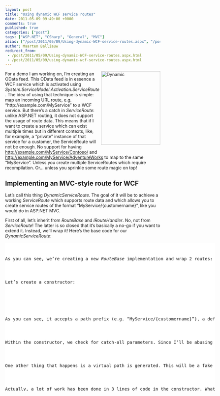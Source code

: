 ```yaml
---
layout: post
title: "Using dynamic WCF service routes"
date: 2011-05-09 09:49:00 +0000
comments: true
published: true
categories: ["post"]
tags: ["ASP.NET", "CSharp", "General", "MVC"]
alias: ["/post/2011/05/09/Using-dynamic-WCF-service-routes.aspx", "/post/2011/05/09/using-dynamic-wcf-service-routes.aspx"]
author: Maarten Balliauw
redirect_from:
 - /post/2011/05/09/Using-dynamic-WCF-service-routes.aspx.html
 - /post/2011/05/09/using-dynamic-wcf-service-routes.aspx.html
---
```

<p><a href="http://visiting-dubai-guide.com/Dynamic_Tower_Dubai.html" target="_blank"><img style="margin: 0px 0px 5px 5px; display: inline; float: right" title="Dynamic" alt="Dynamic" align="right" src="http://visiting-dubai-guide.com/dubai/dynamic_tower/Dynamic-tower-Dubai.jpg" width="192" height="240" /></a>For a demo I am working on, I’m creating an OData feed. This OData feed is in essence a WCF service which is activated using <em>System.ServiceModel.Activation.ServiceRoute</em>. The idea of using that technique is simple: map an incoming URL route, e.g. “http://example.com/MyService” to a WCF service. But there’s a catch in <em>ServiceRoute</em>: unlike ASP.NET routing, it does not support the usage of route data. This means that if I want to create a service which can exist multiple times but in different contexts, like, for example, a “private” instance of that service for a customer, the ServiceRoute will not be enough. No support for having <a href="http://example.com/MyService/Contoso/">http://example.com/MyService/Contoso/</a> and <a href="http://example.com/MyService/AdventureWorks">http://example.com/MyService/AdventureWorks</a> to map to the same “MyService”. Unless you create multiple ServiceRoutes which require recompilation. Or… unless you sprinkle some route magic on top!</p>  <h2>Implementing an MVC-style route for WCF</h2>  <p>Let’s call this thing <em>DynamicServiceRoute</em>. The goal of it will be to achieve a working <em>ServiceRoute</em> which supports route data and which allows you to create service routes of the format “MyService/{customername}”, like you would do in ASP.NET MVC.</p>  <p>First of all, let’s inherit from <em>RouteBase</em> and <em>IRouteHandler</em>. No, not from <em>ServiceRoute</em>! The latter is so closed that it’s basically a no-go if you want to extend it. Instead, we’ll wrap it! Here’s the base code for our <em>DynamicServiceRoute</em>:</p>  <div style="padding-bottom: 0px; margin: 0px; padding-left: 0px; padding-right: 0px; display: inline; float: none; padding-top: 0px" id="scid:9D7513F9-C04C-4721-824A-2B34F0212519:63c4cefa-6055-4568-88e4-122295d68570" class="wlWriterEditableSmartContent"><pre style=" width: 682px; height: 482px;background-color:White;overflow: auto;"><div><!--

Code highlighting produced by Actipro CodeHighlighter (freeware)
http://www.CodeHighlighter.com/

--><span style="color: #008080;"> 1</span> <span style="color: #0000FF;">public</span><span style="color: #000000;"> </span><span style="color: #0000FF;">class</span><span style="color: #000000;"> DynamicServiceRoute
</span><span style="color: #008080;"> 2</span> <span style="color: #000000;">    </span><span style="color: #000000;">:</span><span style="color: #000000;"> RouteBase</span><span style="color: #000000;">,</span><span style="color: #000000;"> IRouteHandler
</span><span style="color: #008080;"> 3</span> <span style="color: #000000;">{
</span><span style="color: #008080;"> 4</span> <span style="color: #000000;">    </span><span style="color: #0000FF;">private</span><span style="color: #000000;"> </span><span style="color: #0000FF;">string</span><span style="color: #000000;"> virtualPath </span><span style="color: #000000;">=</span><span style="color: #000000;"> </span><span style="color: #0000FF;">null</span><span style="color: #000000;">;
</span><span style="color: #008080;"> 5</span> <span style="color: #000000;">    </span><span style="color: #0000FF;">private</span><span style="color: #000000;"> ServiceRoute innerServiceRoute </span><span style="color: #000000;">=</span><span style="color: #000000;"> </span><span style="color: #0000FF;">null</span><span style="color: #000000;">;
</span><span style="color: #008080;"> 6</span> <span style="color: #000000;">    </span><span style="color: #0000FF;">private</span><span style="color: #000000;"> Route innerRoute </span><span style="color: #000000;">=</span><span style="color: #000000;"> </span><span style="color: #0000FF;">null</span><span style="color: #000000;">;
</span><span style="color: #008080;"> 7</span> <span style="color: #000000;">
</span><span style="color: #008080;"> 8</span> <span style="color: #000000;">    </span><span style="color: #0000FF;">public</span><span style="color: #000000;"> </span><span style="color: #0000FF;">static</span><span style="color: #000000;"> RouteData GetCurrentRouteData()
</span><span style="color: #008080;"> 9</span> <span style="color: #000000;">    {
</span><span style="color: #008080;">10</span> <span style="color: #000000;">    }
</span><span style="color: #008080;">11</span> <span style="color: #000000;">
</span><span style="color: #008080;">12</span> <span style="color: #000000;">    </span><span style="color: #0000FF;">public</span><span style="color: #000000;"> DynamicServiceRoute(</span><span style="color: #0000FF;">string</span><span style="color: #000000;"> pathPrefix</span><span style="color: #000000;">,</span><span style="color: #000000;"> </span><span style="color: #0000FF;">object</span><span style="color: #000000;"> defaults</span><span style="color: #000000;">,</span><span style="color: #000000;"> ServiceHostFactoryBase serviceHostFactory</span><span style="color: #000000;">,</span><span style="color: #000000;"> Type serviceType)
</span><span style="color: #008080;">13</span> <span style="color: #000000;">    {
</span><span style="color: #008080;">14</span> <span style="color: #000000;">    }
</span><span style="color: #008080;">15</span> <span style="color: #000000;">
</span><span style="color: #008080;">16</span> <span style="color: #000000;">    </span><span style="color: #0000FF;">public</span><span style="color: #000000;"> override RouteData GetRouteData(HttpContextBase httpContext)
</span><span style="color: #008080;">17</span> <span style="color: #000000;">    {
</span><span style="color: #008080;">18</span> <span style="color: #000000;">    }
</span><span style="color: #008080;">19</span> <span style="color: #000000;">
</span><span style="color: #008080;">20</span> <span style="color: #000000;">    </span><span style="color: #0000FF;">public</span><span style="color: #000000;"> override VirtualPathData GetVirtualPath(RequestContext requestContext</span><span style="color: #000000;">,</span><span style="color: #000000;"> RouteValueDictionary values)
</span><span style="color: #008080;">21</span> <span style="color: #000000;">    {
</span><span style="color: #008080;">22</span> <span style="color: #000000;">    }
</span><span style="color: #008080;">23</span> <span style="color: #000000;">
</span><span style="color: #008080;">24</span> <span style="color: #000000;">    </span><span style="color: #0000FF;">public</span><span style="color: #000000;"> </span><span style="color: #008080;">System</span><span style="color: #000000;">.</span><span style="color: #000000;">Web</span><span style="color: #000000;">.</span><span style="color: #000000;">IHttpHandler GetHttpHandler(RequestContext requestContext)
</span><span style="color: #008080;">25</span> <span style="color: #000000;">    {
</span><span style="color: #008080;">26</span> <span style="color: #000000;">    }
</span><span style="color: #008080;">27</span> <span style="color: #000000;">}</span></div></pre><!-- Code inserted with Steve Dunn's Windows Live Writer Code Formatter Plugin.  http://dunnhq.com --></div>

<p>As you can see, we’re creating a new <em>RouteBase</em> implementation and wrap 2 routes: an inner <em>ServiceRoute</em> and and inner <em>Route</em>. The first one will hold all our WCF details and will, in one of the next code snippets, be used to dispatch and activate the WCF service (or an OData feed or …). The latter will be used for URL matching: no way I’m going to rewrite the URL matching logic if it’s already there for you in <em>Route</em>.</p>

<p>Let’s create a constructor:</p>

<div style="padding-bottom: 0px; margin: 0px; padding-left: 0px; padding-right: 0px; display: inline; float: none; padding-top: 0px" id="scid:9D7513F9-C04C-4721-824A-2B34F0212519:1d74b9b1-e5ff-463b-95ff-b1db00be7803" class="wlWriterEditableSmartContent"><pre style=" width: 682px; height: 301px;background-color:White;overflow: auto;"><div><!--

Code highlighting produced by Actipro CodeHighlighter (freeware)
http://www.CodeHighlighter.com/

--><span style="color: #008080;"> 1</span> <span style="color: #0000FF;">public</span><span style="color: #000000;"> DynamicServiceRoute(</span><span style="color: #0000FF;">string</span><span style="color: #000000;"> pathPrefix</span><span style="color: #000000;">,</span><span style="color: #000000;"> </span><span style="color: #0000FF;">object</span><span style="color: #000000;"> defaults</span><span style="color: #000000;">,</span><span style="color: #000000;"> ServiceHostFactoryBase serviceHostFactory</span><span style="color: #000000;">,</span><span style="color: #000000;"> Type serviceType)
</span><span style="color: #008080;"> 2</span> <span style="color: #000000;">{
</span><span style="color: #008080;"> 3</span> <span style="color: #000000;">    </span><span style="color: #0000FF;">if</span><span style="color: #000000;"> (pathPrefix</span><span style="color: #000000;">.</span><span style="color: #000000;">IndexOf(</span><span style="color: #000000;">&quot;</span><span style="color: #000000;">{*</span><span style="color: #000000;">&quot;</span><span style="color: #000000;">) </span><span style="color: #000000;">&gt;=</span><span style="color: #000000;"> </span><span style="color: #000000;">0</span><span style="color: #000000;">)
</span><span style="color: #008080;"> 4</span> <span style="color: #000000;">    {
</span><span style="color: #008080;"> 5</span> <span style="color: #000000;">        </span><span style="color: #0000FF;">throw</span><span style="color: #000000;"> </span><span style="color: #0000FF;">new</span><span style="color: #000000;"> ArgumentException(</span><span style="color: #000000;">&quot;</span><span style="color: #000000;">Path prefix can not include catch-all route parameters.</span><span style="color: #000000;">&quot;</span><span style="color: #000000;">,</span><span style="color: #000000;"> </span><span style="color: #000000;">&quot;</span><span style="color: #000000;">pathPrefix</span><span style="color: #000000;">&quot;</span><span style="color: #000000;">);
</span><span style="color: #008080;"> 6</span> <span style="color: #000000;">    }
</span><span style="color: #008080;"> 7</span> <span style="color: #000000;">    </span><span style="color: #0000FF;">if</span><span style="color: #000000;"> (</span><span style="color: #000000;">!</span><span style="color: #000000;">pathPrefix</span><span style="color: #000000;">.</span><span style="color: #000000;">EndsWith(</span><span style="color: #000000;">&quot;</span><span style="color: #000000;">/</span><span style="color: #000000;">&quot;</span><span style="color: #000000;">))
</span><span style="color: #008080;"> 8</span> <span style="color: #000000;">    {
</span><span style="color: #008080;"> 9</span> <span style="color: #000000;">        pathPrefix </span><span style="color: #000000;">+=</span><span style="color: #000000;"> </span><span style="color: #000000;">&quot;</span><span style="color: #000000;">/</span><span style="color: #000000;">&quot;</span><span style="color: #000000;">;
</span><span style="color: #008080;">10</span> <span style="color: #000000;">    }
</span><span style="color: #008080;">11</span> <span style="color: #000000;">    pathPrefix </span><span style="color: #000000;">+=</span><span style="color: #000000;"> </span><span style="color: #000000;">&quot;</span><span style="color: #000000;">{*servicePath}</span><span style="color: #000000;">&quot;</span><span style="color: #000000;">;
</span><span style="color: #008080;">12</span> <span style="color: #000000;">
</span><span style="color: #008080;">13</span> <span style="color: #000000;">    virtualPath </span><span style="color: #000000;">=</span><span style="color: #000000;"> serviceType</span><span style="color: #000000;">.</span><span style="color: #000000;">FullName </span><span style="color: #000000;">+</span><span style="color: #000000;"> </span><span style="color: #000000;">&quot;</span><span style="color: #000000;">-</span><span style="color: #000000;">&quot;</span><span style="color: #000000;"> </span><span style="color: #000000;">+</span><span style="color: #000000;"> Guid</span><span style="color: #000000;">.</span><span style="color: #000000;">NewGuid()</span><span style="color: #000000;">.</span><span style="color: #000000;">ToString() </span><span style="color: #000000;">+</span><span style="color: #000000;"> </span><span style="color: #000000;">&quot;</span><span style="color: #000000;">/</span><span style="color: #000000;">&quot;</span><span style="color: #000000;">;
</span><span style="color: #008080;">14</span> <span style="color: #000000;">    innerServiceRoute </span><span style="color: #000000;">=</span><span style="color: #000000;"> </span><span style="color: #0000FF;">new</span><span style="color: #000000;"> ServiceRoute(virtualPath</span><span style="color: #000000;">,</span><span style="color: #000000;"> serviceHostFactory</span><span style="color: #000000;">,</span><span style="color: #000000;"> serviceType);
</span><span style="color: #008080;">15</span> <span style="color: #000000;">    innerRoute </span><span style="color: #000000;">=</span><span style="color: #000000;"> </span><span style="color: #0000FF;">new</span><span style="color: #000000;"> Route(pathPrefix</span><span style="color: #000000;">,</span><span style="color: #000000;"> </span><span style="color: #0000FF;">new</span><span style="color: #000000;"> RouteValueDictionary(defaults)</span><span style="color: #000000;">,</span><span style="color: #000000;"> this);
</span><span style="color: #008080;">16</span> <span style="color: #000000;">}</span></div></pre><!-- Code inserted with Steve Dunn's Windows Live Writer Code Formatter Plugin.  http://dunnhq.com --></div>

<p>As you can see, it accepts a path prefix (e.g. “MyService/{customername}”), a defaults object (so you can say <em>new { customername = “Default” }</em>), a <em>ServiceHostFactoryBase</em> (which may sound familiar if you’ve been using <em>ServiceRoute</em>) and a service type, which is the type of the class that will be your WCF service.</p>

<p>Within the constructor, we check for catch-all parameters. Since I’ll be abusing those later on, it’s important the user of this class can not make use of them. Next, a catch-all parameter <em>{*servicePath} </em>is appended to the <em>pathPrefix</em> parameter. I’m doing this because I want all calls to a path below “MyService/somecustomer/…” to match for this route. Yes, I can try to do this myself, but again this logic is already available in <em>Route</em> so I’ll just reuse it.</p>

<p>One other thing that happens is a virtual path is generated. This will be a fake path that I’ll use as the URL to match in the inner <em>ServiceRoute</em>. This means if I navigate to “MyService/SomeCustomer” or if I navigate to “MyServiceNamespace.MyServiceType-guid”, the same route will trigger. The first one is the pretty one that we’re trying to create, the latter is the internal “make-things-work” URL. Using this virtual path and the path prefix, simply create a <em>ServiceRoute</em> and <em>Route</em>.</p>

<p>Actually, a lot of work has been done in 3 lines of code in the constructor. What’s left is just an implementation of <em>RouteBase</em> which calls the corresponding inner logic. Here’s the meat:</p>

<div style="padding-bottom: 0px; margin: 0px; padding-left: 0px; padding-right: 0px; display: inline; float: none; padding-top: 0px" id="scid:9D7513F9-C04C-4721-824A-2B34F0212519:a51b55a1-02f6-40ae-98b2-ccdf06a7fde7" class="wlWriterEditableSmartContent"><pre style=" width: 682px; height: 301px;background-color:White;overflow: auto;"><div><!--

Code highlighting produced by Actipro CodeHighlighter (freeware)
http://www.CodeHighlighter.com/

--><span style="color: #008080;"> 1</span> <span style="color: #0000FF;">public</span><span style="color: #000000;"> override RouteData GetRouteData(HttpContextBase httpContext)
</span><span style="color: #008080;"> 2</span> <span style="color: #000000;">{
</span><span style="color: #008080;"> 3</span> <span style="color: #000000;">    </span><span style="color: #0000FF;">return</span><span style="color: #000000;"> innerRoute</span><span style="color: #000000;">.</span><span style="color: #000000;">GetRouteData(httpContext);
</span><span style="color: #008080;"> 4</span> <span style="color: #000000;">}
</span><span style="color: #008080;"> 5</span> <span style="color: #000000;">
</span><span style="color: #008080;"> 6</span> <span style="color: #000000;"></span><span style="color: #0000FF;">public</span><span style="color: #000000;"> override VirtualPathData GetVirtualPath(RequestContext requestContext</span><span style="color: #000000;">,</span><span style="color: #000000;"> RouteValueDictionary values)
</span><span style="color: #008080;"> 7</span> <span style="color: #000000;">{
</span><span style="color: #008080;"> 8</span> <span style="color: #000000;">    </span><span style="color: #0000FF;">return</span><span style="color: #000000;"> </span><span style="color: #0000FF;">null</span><span style="color: #000000;">;
</span><span style="color: #008080;"> 9</span> <span style="color: #000000;">}
</span><span style="color: #008080;">10</span> <span style="color: #000000;">
</span><span style="color: #008080;">11</span> <span style="color: #000000;"></span><span style="color: #0000FF;">public</span><span style="color: #000000;"> </span><span style="color: #008080;">System</span><span style="color: #000000;">.</span><span style="color: #000000;">Web</span><span style="color: #000000;">.</span><span style="color: #000000;">IHttpHandler GetHttpHandler(RequestContext requestContext)
</span><span style="color: #008080;">12</span> <span style="color: #000000;">{
</span><span style="color: #008080;">13</span> <span style="color: #000000;">    requestContext</span><span style="color: #000000;">.</span><span style="color: #000000;">HttpContext</span><span style="color: #000000;">.</span><span style="color: #000000;">RewritePath(</span><span style="color: #000000;">&quot;</span><span style="color: #000000;">~/</span><span style="color: #000000;">&quot;</span><span style="color: #000000;"> </span><span style="color: #000000;">+</span><span style="color: #000000;"> virtualPath </span><span style="color: #000000;">+</span><span style="color: #000000;"> requestContext</span><span style="color: #000000;">.</span><span style="color: #000000;">RouteData</span><span style="color: #000000;">.</span><span style="color: #000000;">Values[</span><span style="color: #000000;">&quot;</span><span style="color: #000000;">servicePath</span><span style="color: #000000;">&quot;</span><span style="color: #000000;">]</span><span style="color: #000000;">,</span><span style="color: #000000;"> </span><span style="color: #0000FF;">true</span><span style="color: #000000;">);
</span><span style="color: #008080;">14</span> <span style="color: #000000;">    </span><span style="color: #0000FF;">return</span><span style="color: #000000;"> innerServiceRoute</span><span style="color: #000000;">.</span><span style="color: #000000;">RouteHandler</span><span style="color: #000000;">.</span><span style="color: #000000;">GetHttpHandler(requestContext);
</span><span style="color: #008080;">15</span> <span style="color: #000000;">}</span></div></pre><!-- Code inserted with Steve Dunn's Windows Live Writer Code Formatter Plugin.  http://dunnhq.com --></div>

<p>I told you it was easy, right? <em>GetRouteData</em> is used by the routing engine to check if a route matches. We just pass that call to the inner route which is able to handle this. <em>GetVirtualPath</em> will not be important here, so simply return null there. If you <em>really really </em>feel this is needed, it would require some logic that creates a URL from a set of route data. But since you’ll probably never have to do that, null is good here. The most important thing here is <em>GetHttpHandler</em>. It is called by the routing engine to get a HTTP handler for a specific request context if the route matches. In this method, I simply rewrite the requested URL to the internal, ugly “MyServiceNamespace.MyServiceType-guid” URL and ask the inner <em>ServiceRoute</em> to have fun with it and serve the request. There, the magic just happened.</p>

<p>Want to use it? Simply register a new route:</p>

<div style="padding-bottom: 0px; margin: 0px; padding-left: 0px; padding-right: 0px; display: inline; float: none; padding-top: 0px" id="scid:9D7513F9-C04C-4721-824A-2B34F0212519:9f8d2a8d-762d-4bcd-b0d9-6643f0955d14" class="wlWriterEditableSmartContent"><pre style=" width: 682px; height: 61px;background-color:White;overflow: auto;"><div><!--

Code highlighting produced by Actipro CodeHighlighter (freeware)
http://www.CodeHighlighter.com/

--><span style="color: #008080;">1</span> <span style="color: #0000FF;">var</span><span style="color: #000000;"> dataServiceHostFactory </span><span style="color: #000000;">=</span><span style="color: #000000;"> </span><span style="color: #0000FF;">new</span><span style="color: #000000;"> DataServiceHostFactory();
</span><span style="color: #008080;">2</span> <span style="color: #000000;">RouteTable</span><span style="color: #000000;">.</span><span style="color: #000000;">Routes</span><span style="color: #000000;">.</span><span style="color: #000000;">Add(</span><span style="color: #0000FF;">new</span><span style="color: #000000;"> DynamicServiceRoute(</span><span style="color: #000000;">&quot;</span><span style="color: #000000;">MyService/{customername}</span><span style="color: #000000;">&quot;</span><span style="color: #000000;">,</span><span style="color: #000000;"> </span><span style="color: #0000FF;">null</span><span style="color: #000000;">,</span><span style="color: #000000;"> dataServiceHostFactory</span><span style="color: #000000;">,</span><span style="color: #000000;"> typeof(MyService)));</span></div></pre><!-- Code inserted with Steve Dunn's Windows Live Writer Code Formatter Plugin.  http://dunnhq.com --></div>

<h2>Conclusion</h2>

<p>Why would you need this? Well, imagine you are building a customer-specific service where you want to track service calls for a specific sutomer. For example, if you’re creating private NuGet repositories. And yes, this was a hint on a future blog post :-)</p>

<p>Feel this is useful to you as well? Grab the code here: <a href="/images/2011/5/DynamicServiceRoute.cs">DynamicServiceRoute.cs (1.94 kb)</a></p>

{% include imported_disclaimer.html %}

